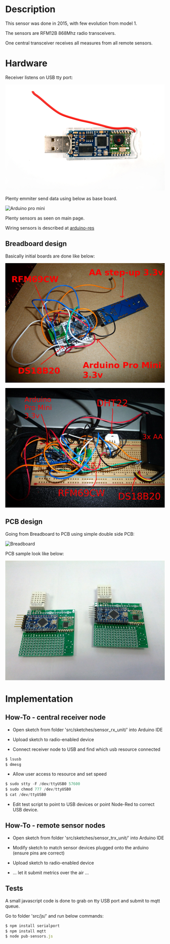 
# Description

This sensor was done in 2015, with few evolution from model 1.

The sensors are RFM12B 868Mhz radio transceivers.

One central transceiver receives all measures from all remote sensors.  

# Hardware

Receiver listens on USB tty port:

![JeeLink](/res/jeelink.jpg "JeeLink")

Plenty emmiter send data using below as base board.

![Arduino pro mini](/res/arduino-pre-mini.jpg "Arduino Pro Mini 3.3v")

Plenty sensors as seen on main page.

Wiring sensors is described at [arduino-res](https://github.com/kalemena/arduino-res)


## Breadboard design

Basically initial boards are done like below:

![Wiring Breadboard 3xAAA](/res/20150104_211916-notes.JPG "Wiring Breadboard 3xAAA")

![Wiring Breadboard 1xAAA](/res/20150104_211827-notes.JPG "Wiring Breadboard 1xAAA")

## PCB design

Going from Breadboard to PCB using simple double side PCB:

![Breadboard](/res/avant.jpg "Breadboard")

PCB sample look like below:

![PCB](/res/apres.jpg "PCB")

# Implementation

## How-To - central receiver node

* Open sketch from folder 'src/sketches/sensor_rx_unit/' into Arduino IDE

* Upload sketch to radio-enabled device

* Connect receiver node to USB and find which usb resource connected

```js
$ lsusb
$ dmesg
```

* Allow user access to resource and set speed

```js
$ sudo stty -F /dev/ttyUSB0 57600
$ sudo chmod 777 /dev/ttyUSB0
$ cat /dev/ttyUSB0
```

* Edit test script to point to USB devices or point Node-Red to correct USB device.


## How-To - remote sensor nodes

* Open sketch from folder 'src/sketches/sensor_trx_unit/' into Arduino IDE

* Modify sketch to match sensor devices plugged onto the arduino (ensure pins are correct)

* Upload sketch to radio-enabled device

* ... let it submit metrics over the air ...

## Tests

A small javascript code is done to grab on tty USB port and submit to mqtt queue.

Go to folder 'src/js/' and run below commands:

```js
$ npm install serialport
$ npm install mqtt
$ node pub-sensors.js
```

